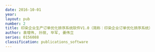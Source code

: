 ```yaml
---
date: 2016-10-01
year: 
layout: pub
number: 2
title: 印染企业生产订单优化排序系统软件V1.0（简称：印染企业订单优化排序系统）
author: 袁增伟, 孙丽, 毕军, 姜伟立
series: 0156088
classification: publications_software
---
```

